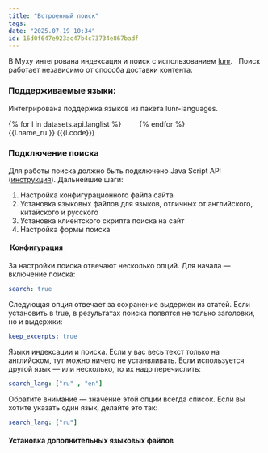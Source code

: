 ```yaml
---
title: "Встроенный поиск"
tags: 
date: "2025.07.19 10:34"
id: 16d0f647e923ac47b4c73734e867badf
---
```


В Муху интегрована индексация и поиск с использованием [lunr](https://lunrjs.com/).  
Поиск работает независимо от способа доставки контента.

### Поддерживаемые языки:

Интегрирована поддержка языков из пакета lunr-languages.  

<div style="column-count:2">
{% for l in datasets.api.langlist %}
<div>{{l.name_ru }} ({{l.code}})</div>
{% endfor %}
</div>



### Подключение поиска

Для работы поиска должно быть подключено Java Script API ([инструкция](/+doc:jsapi_ru)).
Дальнейшие шаги:


1. Настройка конфигурационного файла сайта
2. Установка языковых файлов для языков, отличных от английского, китайского и русского
3. Установка клиентского скрипта поиска на сайт
4. Настройка формы поиска

####  Конфигурация

За настройки поиска отвечают несколько опций. Для начала — включение поиска:

```yaml
search: true
```

Следующая опция отвечает за сохранение выдержек из статей. Если установить в true, 
в результатах поиска появятся не только заголовки, но и выдержки:  

```yaml
keep_excerpts: true
```
Языки индексации и поиска. Если у вас весь текст только на английском, тут можно
ничего не устанвливать. Если используется другой язык — или несколько, то их надо перечислить:

```yaml
search_lang: ["ru" , "en"]
```
Обратите внимание — значение этой опции всегда список. Если вы хотите указать один язык, делайте
это так:

```yaml
search_lang: ["ru"]
```

#### Установка дополнительных языковых файлов





